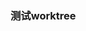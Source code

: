 <!--
 * @Date: 2022-09-26 13:47:53
 * @LastEditors: Cosima
 * @LastEditTime: 2022-09-26 13:48:23
 * @FilePath: \git-test\git-worktree\test.md
-->
### 测试worktree
